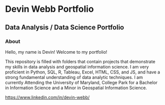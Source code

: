 # Devin Webb Portfolio

## Data Analysis / Data Science Portfolio

### About

Hello, my name is Devin! Welcome to my portfolio!

This repository is filled with folders that contain projects that demonstrate my skills in data analysis and geospatial information science. I am very proficient in Python, SQL, R, Tableau, Excel, HTML, CSS, and JS, and have a strong fundamental understanding of data analytic techniques. I am currently Attending the University of Maryland, College Park for a Bachelor in Information Science and a Minor in Geospatial Information Science. 

https://www.linkedin.com/in/devin-webb/
